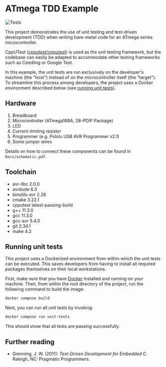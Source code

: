 # ATmega TDD Example

![Tests](https://github.com/prdktntwcklr/atmega-tdd-example/workflows/Tests/badge.svg)

This project demonstrates the use of unit testing and test-driven development
(TDD) when writing bare-metal code for an ATmega series microcontroller.

CppUTest ([cpputest/cpputest](https://github.com/cpputest/cpputest))
is used as the unit testing framework, but the codebase can easily be adapted
to accommodate other testing frameworks such as Ceedling or Google Test.

In this example, the unit tests are run exclusively on the developer's machine
(the "host") instead of on the microcontroller itself (the "target"). To
streamline this process among developers, the project uses a Docker environment
described below (see [running unit tests](#running-unit-tests)).

## Hardware

1. Breadboard
2. Microcontroller (ATmega168A, 28-PDIP Package)
3. LED
4. Current-limiting resistor
5. Programmer (e.g. Pololu USB AVR Programmer v2.1)
6. Some jumper wires

Details on how to connect these components can be found in
```Docs/schematic.pdf```.

## Toolchain

- avr-libc 2.0.0
- avrdude 6.3
- binutils-avr 2.26
- cmake 3.22.1
- cpputest latest-passing-build
- g++ 11.3.0
- gcc 11.3.0
- gcc-avr 5.4.0
- git 2.34.1
- make 4.3

## Running unit tests

This project uses a Dockerized environment from within which the unit tests can
be executed. This saves developers from having to install all required
packages themselves on their local workstations.

First, make sure that you have [Docker](https://www.docker.com/get-started/)
installed and running on your machine. Then, from within the root directory of
the project, run the following command to build the image:

```bash
docker compose build
```

Next, you can run all unit tests by invoking:

```bash
docker compose run unit-tests
```

This should show that all tests are passing successfully.

## Further reading

- Grenning, J. W. (2011): *Test-Driven Development for Embedded C.* Raleigh, NC:
Pragmatic Programmers.
